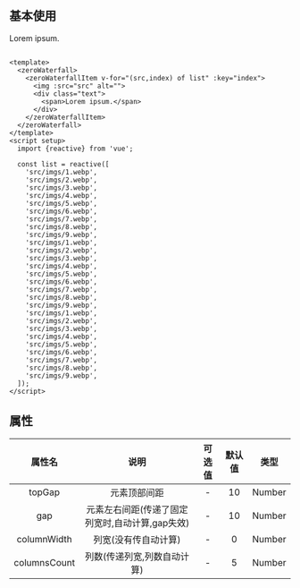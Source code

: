 <script setup>
import { reactive} from 'vue';
import zeroWaterfall from "@/waterfall/zeroWaterfall.vue";
import zeroWaterfallItem from "@/waterfallitem/zeroWaterfallItem.vue";
import imgpath1 from '@img/1.webp';
import imgpath2 from '@img/2.webp';
import imgpath3 from '@img/3.webp';
import imgpath4 from '@img/4.webp';
import imgpath5 from '@img/5.webp';
import imgpath6 from '@img/6.webp';
import imgpath7 from '@img/7.webp';
import imgpath8 from '@img/8.webp';
import imgpath9 from '@img/9.webp';

const list = reactive([
  imgpath1,
  imgpath2,
  imgpath3,
  imgpath4,
  imgpath5,
  imgpath6,
  imgpath7,
  imgpath8,
  imgpath9,
  imgpath1,
  imgpath2,
  imgpath3,
  imgpath4,
  imgpath5,
  imgpath6,
  imgpath7,
  imgpath8,
  imgpath9,
  imgpath1,
  imgpath2,
  imgpath3,
  imgpath4,
  imgpath5,
  imgpath6,
  imgpath7,
  imgpath8,
  imgpath9,
]);
</script>

## 基本使用

<zeroWaterfall>
      <zeroWaterfallItem v-for="(src,index) of list" :key="index">
        <img :src="src" alt="">
        <div class="text">
          <span>Lorem ipsum.</span>
        </div>
      </zeroWaterfallItem>
</zeroWaterfall>

```vue

<template>
  <zeroWaterfall>
    <zeroWaterfallItem v-for="(src,index) of list" :key="index">
      <img :src="src" alt="">
      <div class="text">
        <span>Lorem ipsum.</span>
      </div>
    </zeroWaterfallItem>
  </zeroWaterfall>
</template>
<script setup>
  import {reactive} from 'vue';

  const list = reactive([
    'src/imgs/1.webp',
    'src/imgs/2.webp',
    'src/imgs/3.webp',
    'src/imgs/4.webp',
    'src/imgs/5.webp',
    'src/imgs/6.webp',
    'src/imgs/7.webp',
    'src/imgs/8.webp',
    'src/imgs/9.webp',
    'src/imgs/1.webp',
    'src/imgs/2.webp',
    'src/imgs/3.webp',
    'src/imgs/4.webp',
    'src/imgs/5.webp',
    'src/imgs/6.webp',
    'src/imgs/7.webp',
    'src/imgs/8.webp',
    'src/imgs/9.webp',
    'src/imgs/1.webp',
    'src/imgs/2.webp',
    'src/imgs/3.webp',
    'src/imgs/4.webp',
    'src/imgs/5.webp',
    'src/imgs/6.webp',
    'src/imgs/7.webp',
    'src/imgs/8.webp',
    'src/imgs/9.webp',
  ]);
</script>

```

## 属性

|     属性名      |             说明              | 可选值 | 默认值 |   类型   |
|:------------:|:---------------------------:|:---:|:---:|:------:|
|    topGap    |           元素顶部间距            |  -  | 10  | Number |
|     gap      | 元素左右间距(传递了固定列宽时,自动计算,gap失效) |  -  | 10  | Number |
| columnWidth  |         列宽(没有传自动计算)         |  -  |  0  | Number |
| columnsCount |       列数(传递列宽,列数自动计算)       |  -  |  5  | Number |


